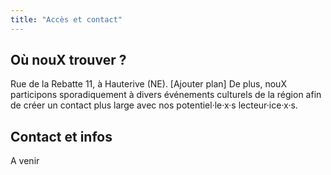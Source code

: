 ```yaml
---
title: "Accès et contact"
---
```


## Où nouX trouver ?

Rue de la Rebatte 11, à Hauterive (NE). [Ajouter plan]
De plus, nouX participons sporadiquement à divers événements culturels de la région afin de créer un contact plus large avec nos potentiel·le·x·s lecteur·ice·x·s.

## Contact et infos
A venir
